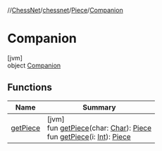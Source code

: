 //[ChessNet](../../../../index.md)/[chessnet](../../index.md)/[Piece](../index.md)/[Companion](index.md)

# Companion

[jvm]\
object [Companion](index.md)

## Functions

| Name | Summary |
|---|---|
| [getPiece](get-piece.md) | [jvm]<br>fun [getPiece](get-piece.md)(char: [Char](https://kotlinlang.org/api/latest/jvm/stdlib/kotlin/-char/index.html)): [Piece](../index.md)<br>fun [getPiece](get-piece.md)(i: [Int](https://kotlinlang.org/api/latest/jvm/stdlib/kotlin/-int/index.html)): [Piece](../index.md) |
